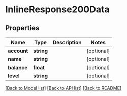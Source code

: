 # InlineResponse200Data

## Properties
Name | Type | Description | Notes
------------ | ------------- | ------------- | -------------
**account** | **string** |  | [optional] 
**name** | **string** |  | [optional] 
**balance** | **float** |  | [optional] 
**level** | **string** |  | [optional] 

[[Back to Model list]](../README.md#documentation-for-models) [[Back to API list]](../README.md#documentation-for-api-endpoints) [[Back to README]](../README.md)



